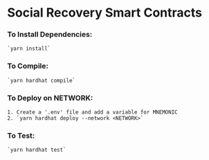 # Social Recovery Smart Contracts

### To Install Dependencies:
    `yarn install`

### To Compile:
    `yarn hardhat compile`

### To Deploy on NETWORK:
    1. Create a '.env' file and add a variable for MNEMONIC
    2. `yarn hardhat deploy --network <NETWORK>`

### To Test:
    `yarn hardhat test`
